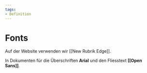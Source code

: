 ```yaml
---
tags:
- Definition
---
```

# Fonts

Auf der Website verwenden wir [[New Rubrik Edge]].

In Dokumenten für die Überschriften **Arial** und den Fliesstext **[[Open Sans]]**.
